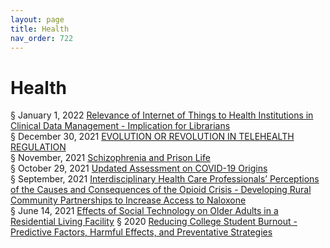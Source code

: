 ```yaml
---
layout: page
title: Health 
nav_order: 722 
---
```


# Health 
§ January 1, 2022 [Relevance of Internet of Things to Health Institutions in Clinical Data Management - Implication for Librarians](https://archive-r.bsafes.com/docs/R/Relevance-of-Internet-of-Things-to-Health-Institutions-in-Clinical-Data-Management-Implication-for-Librarians/)  
§ December 30, 2021 [EVOLUTION OR REVOLUTION IN TELEHEALTH REGULATION](https://archive-e.bsafes.com/docs/E/EVOLUTION-OR-REVOLUTION-IN-TELEHEALTH-REGULATION/)  
§ November, 2021 [Schizophrenia and Prison Life](https://archive-s.bsafes.com/docs/S/Schizophrenia-an-Prison-Life/)  
§ October 29, 2021 [Updated Assessment on COVID-19 Origins](https://archive-u.bsafes.com/docs/U/Updated-Assessment-on-COVID-19-Origins/)  
§ September, 2021 [Interdisciplinary Health Care Professionals’ Perceptions of the Causes and Consequences of the Opioid Crisis - Developing Rural Community Partnerships to Increase Access to Naloxone](https://archive-i.bsafes.com/docs/I/Interdisciplinary-Health-Care-Professionals’-Perceptions-of-the-Causes-and-Consequences-of-the-Opioid-Crisis-Developing-Rural-Community-Partnerships-to-Increase-Access-to-Naloxone/)  
§ June 14, 2021 [Effects of Social Technology on Older Adults in a Residential Living Facility](https://archive-e.bsafes.com/docs/E/Effects-of-Social-Technology-on-Older-Adults-in-a-Residential-Living-Facility/) 
§ 2020 [Reducing College Student Burnout - Predictive Factors, Harmful Effects, and Preventative Strategies](https://archive-r.bsafes.com/docs/R/Reducing-College-Student-Burnout-Predictive-Factors-Harmful-Effects-and-Preventativ-Strategies/)   
